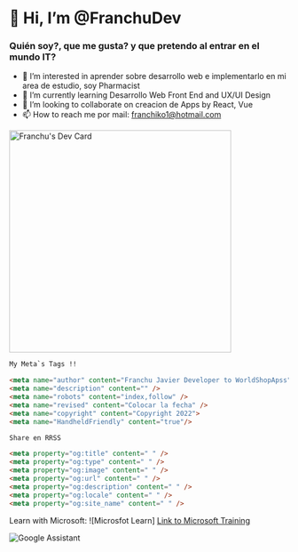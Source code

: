 # 👋 **Hi, I’m @FranchuDev**

### Quién soy?, que me gusta? y que pretendo al entrar en el mundo IT?
- 👀 I’m interested in  aprender  sobre desarrollo web e implementarlo en mi area de estudio, soy Pharmacist 
- 🌱 I’m currently learning  Desarrollo Web Front End and UX/UI Design
- 💞️ I’m looking to collaborate on  creacion  de Apps by React, Vue
- 📫 How to reach me  por mail: franchiko1@hotmail.com

<a href="https://app.daily.dev/Franchu_Javier"><img src="https://api.daily.dev/devcards/491702dfa4d84c3a85a4b37c8d7ab8d3.png?r=j3n" width="400" alt="Franchu's Dev Card"/></a>

```html
My Meta`s Tags !!

<meta name="author" content="Franchu Javier Developer to WorldShopApss" />
<meta name="description" content="" />
<meta name="robots" content="index,follow" />
<meta name="revised" content="Colocar la fecha" />
<meta name="copyright" content="Copyright 2022">
<meta name="HandheldFriendly" content="true"/>

Share en RRSS

<meta property="og:title" content=" " />
<meta property="og:type" content=" " />
<meta property="og:image" content=" " />
<meta property="og:url" content=" " />
<meta property="og:description" content=" " />
<meta property="og:locale" content=" " />
<meta property="og:site_name" content=" " />

```

Learn with Microsoft: ![Microsfot Learn] [Link to Microsoft Training](/training)

<!---
Franchiko/Franchiko is a ✨ special ✨ repository because its `README.md` (this file) appears on your GitHub profile.
You can click the Preview link to take a look at your changes.
--->
![Google Assistant](https://img.shields.io/badge/google%20assistant-4285F4?style=for-the-badge&logo=google%20assistant&logoColor=white)

